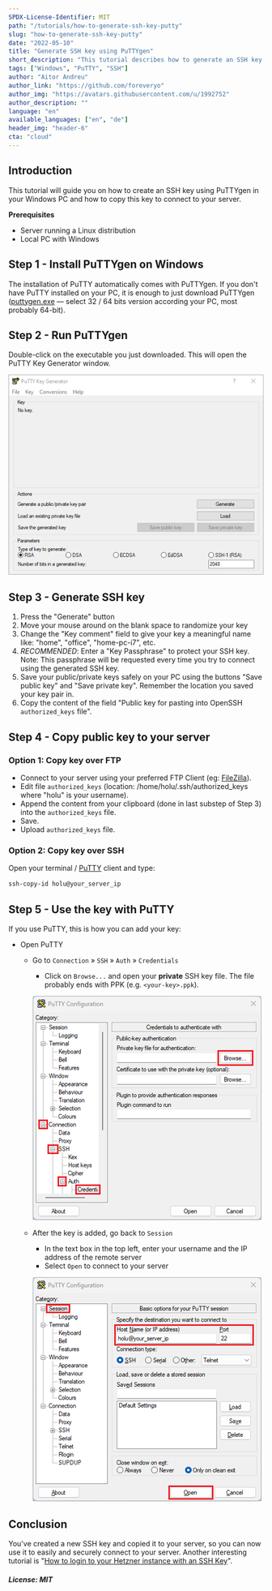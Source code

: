 ```yaml
---
SPDX-License-Identifier: MIT
path: "/tutorials/how-to-generate-ssh-key-putty"
slug: "how-to-generate-ssh-key-putty"
date: "2022-05-10"
title: "Generate SSH key using PuTTYgen"
short_description: "This tutorial describes how to generate an SSH key using PuTTYgen and how to copy it to your server."
tags: ["Windows", "PuTTY", "SSH"]
author: "Aitor Andreu"
author_link: "https://github.com/foreveryo"
author_img: "https://avatars.githubusercontent.com/u/1992752"
author_description: ""
language: "en"
available_languages: ["en", "de"]
header_img: "header-6"
cta: "cloud"
---
```


## Introduction

This tutorial will guide you on how to create an SSH key using PuTTYgen in your Windows PC and how to copy this key to connect to your server.

**Prerequisites**

* Server running a Linux distribution
* Local PC with Windows

## Step 1 - Install PuTTYgen on Windows

The installation of PuTTY automatically comes with PuTTYgen. If you don't have PuTTY installed on your PC, it is enough to just download PuTTYgen ([puttygen.exe](https://www.chiark.greenend.org.uk/~sgtatham/putty/latest.html) — select 32 / 64 bits version according your PC, most probably 64-bit).

## Step 2 - Run PuTTYgen

Double-click on the executable you just downloaded. This will open the PuTTY Key Generator window.

![Executable puttygen.exe](images/puttygen-exe.png)

## Step 3 - Generate SSH key

1. Press the "Generate" button
2. Move your mouse around on the blank space to randomize your key
3. Change the "Key comment" field to give your key a meaningful name like: "home", "office", "home-pc-i7", etc.
4. *RECOMMENDED*: Enter a "Key Passphrase" to protect your SSH key. Note: This passphrase will be requested every time you try to connect using the generated SSH key.
5. Save your public/private keys safely on your PC using the buttons "Save public key" and "Save private key". Remember the location you saved your key pair in.
6. Copy the content of the field "Public key for pasting into OpenSSH `authorized_keys` file".

## Step 4 - Copy public key to your server

### Option 1: Copy key over FTP

* Connect to your server using your preferred FTP Client (eg: [FileZilla](https://filezilla-project.org/)).
* Edit file `authorized_keys` (location: /home/holu/.ssh/authorized_keys where "holu" is your username).
* Append the content from your clipboard (done in last substep of Step 3) into the `authorized_keys` file.
* Save.
* Upload `authorized_keys` file.

### Option 2: Copy key over SSH

Open your terminal / [PuTTY](https://www.chiark.greenend.org.uk/~sgtatham/putty/latest.html) client and type:

```bash
ssh-copy-id holu@your_server_ip
```

## Step 5 - Use the key with PuTTY

If you use PuTTY, this is how you can add your key:  

* Open PuTTY
  * Go to `Connection` » `SSH` » `Auth` » `Credentials`
    * Click on `Browse...` and open your **private** SSH key file. The file probably ends with PPK (e.g. `<your-key>.ppk`).
    
    ![PuTTY »Credentials to authenticate with«](images/putty-ssh-login-credentials.png)
  * After the key is added, go back to `Session`
    * In the text box in the top left, enter your username and the IP address of the remote server
    * Select `Open` to connect to your server
    
    ![PuTTY »Saved Sessions«](images/putty-ssh-connect.png)

## Conclusion

You've created a new SSH key and copied it to your server, so you can now use it to easily and securely connect to your server.
Another interesting tutorial is "[How to login to your Hetzner instance with an SSH Key](/tutorials/add-ssh-key-to-your-hetzner-cloud)".

##### License: MIT

<!--

Contributor's Certificate of Origin

By making a contribution to this project, I certify that:

(a) The contribution was created in whole or in part by me and I have
    the right to submit it under the license indicated in the file; or

(b) The contribution is based upon previous work that, to the best of my
    knowledge, is covered under an appropriate license and I have the
    right under that license to submit that work with modifications,
    whether created in whole or in part by me, under the same license
    (unless I am permitted to submit under a different license), as
    indicated in the file; or

(c) The contribution was provided directly to me by some other person
    who certified (a), (b) or (c) and I have not modified it.

(d) I understand and agree that this project and the contribution are
    public and that a record of the contribution (including all personal
    information I submit with it, including my sign-off) is maintained
    indefinitely and may be redistributed consistent with this project
    or the license(s) involved.

Signed-off-by: Aitor Andreu <foreveryo@gmail.com>

-->
